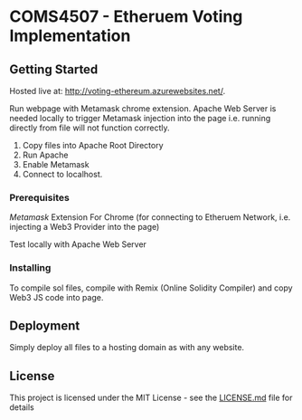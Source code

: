# COMS4507 - Etheruem Voting Implementation


## Getting Started


Hosted live at: http://voting-ethereum.azurewebsites.net/.


Run webpage with Metamask chrome extension. Apache Web Server is needed locally to trigger Metamask injection into the page i.e. running directly from file will not function correctly.

1. Copy files into Apache Root Directory
2. Run Apache
3. Enable Metamask
4. Connect to localhost.


### Prerequisites

*Metamask* Extension For Chrome (for connecting to Etheruem Network, i.e. injecting a Web3 Provider into the page)

Test locally with Apache Web Server


### Installing
To compile sol files, compile with Remix (Online Solidity Compiler) and copy Web3 JS code into page.


## Deployment

Simply deploy all files to a hosting domain as with any website.

## License

This project is licensed under the MIT License - see the [LICENSE.md](LICENSE.md) file for details

 
